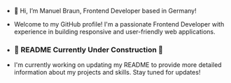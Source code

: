 - 👋 Hi, I’m Manuel Braun, Frontend Developer based in Germany!
- Welcome to my GitHub profile! I'm a passionate Frontend Developer with experience in building responsive and user-friendly web applications.

- ### 🚧 README Currently Under Construction 🚧

- I'm currently working on updating my README to provide more detailed information about my projects and skills. Stay tuned for updates!


